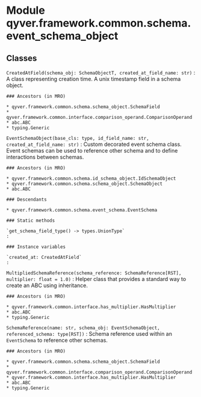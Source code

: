 Module qyver.framework.common.schema.event_schema_object
==============================================================

Classes
-------

`CreatedAtField(schema_obj: SchemaObjectT, created_at_field_name: str)`
:   A class representing creation time. A unix timestamp field in a schema object.

    ### Ancestors (in MRO)

    * qyver.framework.common.schema.schema_object.SchemaField
    * qyver.framework.common.interface.comparison_operand.ComparisonOperand
    * abc.ABC
    * typing.Generic

`EventSchemaObject(base_cls: type, id_field_name: str, created_at_field_name: str)`
:   Custom decorated event schema class.
    Event schemas can be used to reference other schema and to define interactions between schemas.

    ### Ancestors (in MRO)

    * qyver.framework.common.schema.id_schema_object.IdSchemaObject
    * qyver.framework.common.schema.schema_object.SchemaObject
    * abc.ABC

    ### Descendants

    * qyver.framework.common.schema.event_schema.EventSchema

    ### Static methods

    `get_schema_field_type() ‑> types.UnionType`
    :

    ### Instance variables

    `created_at: CreatedAtField`
    :

`MultipliedSchemaReference(schema_reference: SchemaReference[RST], multiplier: float = 1.0)`
:   Helper class that provides a standard way to create an ABC using
    inheritance.

    ### Ancestors (in MRO)

    * qyver.framework.common.interface.has_multiplier.HasMultiplier
    * abc.ABC
    * typing.Generic

`SchemaReference(name: str, schema_obj: EventSchemaObject, referenced_schema: type[RST])`
:   Schema reference used within an `EventSchema` to reference other schemas.

    ### Ancestors (in MRO)

    * qyver.framework.common.schema.schema_object.SchemaField
    * qyver.framework.common.interface.comparison_operand.ComparisonOperand
    * qyver.framework.common.interface.has_multiplier.HasMultiplier
    * abc.ABC
    * typing.Generic
